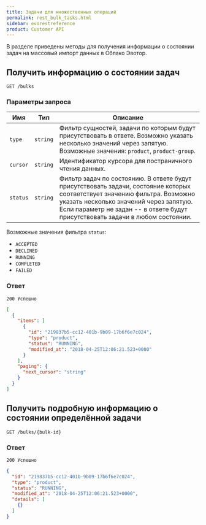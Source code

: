 ```yaml
---
title: Задачи для множественных операций
permalink: rest_bulk_tasks.html
sidebar: evorestreference
product: Customer API
---
```


В разделе приведены методы для получения информации о состоянии задач на массовый импорт данных в Облако Эвотор.

## Получить информацию о состоянии задач

    GET /bulks

### Параметры запроса

Имя  | Тип  | Описание
-----|------|--------------
`type`| `string` |  Фильтр сущностей, задачи по которым будут присутствовать в ответе. Возможно указать несколько значений через запятую. Возможные значения: `product`, `product-group`.
`cursor`| `string` | Идентификатор курсора для постраничного чтения данных.
`status`| `string` |  Фильтр задач по состоянию. В ответе будут присутствовать задачи, состояние которых соответствует значению фильтра. Возможно указать несколько значений через запятую. Если параметр не задан -- в ответе будут присутствовать задачи в любом состоянии.

Возможные значения фильтра `status`:

* `ACCEPTED`
* `DECLINED`
* `RUNNING`
* `COMPLETED`
* `FAILED`



### Ответ

```
200 Успешно
```

```json
[
  {
    "items": [
      {
        "id": "219837b5-cc12-401b-9b09-17b6f6e7c024",
        "type": "product",
        "status": "RUNNING",
        "modified_at": "2018-04-25T12:06:21.523+0000"
      }
    ],
    "paging": {
      "next_cursor": "string"
    }
  }
]
```

## Получить подробную информацию о состоянии определённой задачи

    GET /bulks/{bulk-id}

### Ответ

```
200 Успешно
```

```json
{
  "id": "219837b5-cc12-401b-9b09-17b6f6e7c024",
  "type": "product",
  "status": "RUNNING",
  "modified_at": "2018-04-25T12:06:21.523+0000",
  "details": [
    {}
  ]
}
```
